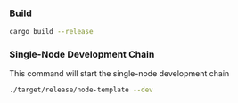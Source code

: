 
### Build


```sh
cargo build --release
```



### Single-Node Development Chain

This command will start the single-node development chain

```bash
./target/release/node-template --dev
```


